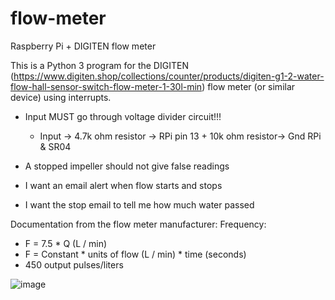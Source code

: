 # flow-meter
Raspberry Pi + DIGITEN flow meter

This is a Python 3 program for the DIGITEN (https://www.digiten.shop/collections/counter/products/digiten-g1-2-water-flow-hall-sensor-switch-flow-meter-1-30l-min) flow meter (or similar device) using interrupts.

- Input MUST go through voltage divider circuit!!!
  - Input -> 4.7k ohm resistor -> RPi pin 13 + 10k ohm resistor-> Gnd RPi & SR04

- A stopped impeller should not give false readings
- I want an email alert when flow starts and stops
- I want the stop email to tell me how much water passed

Documentation from the flow meter manufacturer:
Frequency:
- F = 7.5 * Q (L / min)
- F = Constant * units of flow (L / min) * time (seconds)
- 450 output pulses/liters

 ![image](https://github.com/user-attachments/assets/218f624c-8fda-490f-9e78-54b206185ca0)
